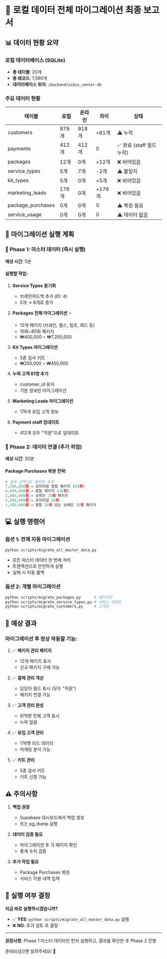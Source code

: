 # 🚀 로컬 데이터 전체 마이그레이션 최종 보고서

## 📊 데이터 현황 요약

### 로컬 데이터베이스 (SQLite)
- **총 테이블**: 20개
- **총 레코드**: 1,590개
- **데이터베이스 위치**: `/backend/aibio_center.db`

### 주요 데이터 현황
| 테이블 | 로컬 | 온라인 | 차이 | 상태 |
|--------|------|--------|------|------|
| customers | 979개 | 918개 | +61개 | ⚠️ 누락 |
| payments | 412개 | 412개 | 0 | ✅ 완료 (staff 필드 누락) |
| packages | 12개 | 0개 | +12개 | ❌ 비어있음 |
| service_types | 5개 | 7개 | -2개 | ⚠️ 불일치 |
| kit_types | 5개 | 0개 | +5개 | ❌ 비어있음 |
| marketing_leads | 176개 | 0개 | +176개 | ❌ 비어있음 |
| package_purchases | 0개 | 0개 | 0 | ⚠️ 복원 필요 |
| service_usage | 0개 | 0개 | 0 | ⚠️ 데이터 없음 |

## 🎯 마이그레이션 실행 계획

### 📌 Phase 1: 마스터 데이터 (즉시 실행)
**예상 시간**: 5분

#### 실행할 작업:
1. **Service Types 동기화**
   - 브레인피드백 추가 (ID: 4)
   - 5개 → 6개로 증가

2. **Packages 전체 마이그레이션** ⭐️
   - 12개 패키지 (브레인, 펄스, 림프, 레드 등)
   - 10회~80회 패키지
   - ₩400,000 ~ ₩7,200,000

3. **Kit Types 마이그레이션**
   - 5종 검사 키트
   - ₩250,000 ~ ₩450,000

4. **누락 고객 61명 추가**
   - customer_id 유지
   - 기본 정보만 마이그레이션

5. **Marketing Leads 마이그레이션**
   - 176개 유입 고객 정보

6. **Payment staff 업데이트**
   - 412개 모두 "직원"으로 업데이트

### 📌 Phase 2: 데이터 연결 (추가 작업)
**예상 시간**: 30분

#### Package Purchases 복원 전략:
```python
# 결제 금액으로 패키지 추측
7,200,000원 → 프리미엄 종합 패키지 (80회)
4,000,000원 → 종합 패키지 (40회)
2,800,000원 → 브레인 20회 패키지
2,000,000원 → 프리미엄 30회
1,500,000원 → 종합 20회 또는 브레인 10회 패키지
```

## 💻 실행 명령어

### 옵션 1: 전체 자동 마이그레이션
```bash
python scripts/migrate_all_master_data.py
```
- 모든 마스터 데이터 한 번에 처리
- 트랜잭션으로 안전하게 실행
- 실패 시 자동 롤백

### 옵션 2: 개별 마이그레이션
```bash
python scripts/migrate_packages.py      # 패키지만
python scripts/migrate_service_types.py # 서비스 타입만
python scripts/migrate_customers.py     # 고객만
```

## 🎉 예상 결과

### 마이그레이션 후 정상 작동할 기능:
1. ✅ **패키지 관리 페이지**
   - 12개 패키지 표시
   - 신규 패키지 구매 가능

2. ✅ **결제 관리 개선**
   - 담당자 필드 표시 (모두 "직원")
   - 패키지 연결 가능

3. ✅ **고객 관리 완성**
   - 979명 전체 고객 표시
   - 누락 없음

4. ✅ **유입 고객 관리**
   - 176명 리드 데이터
   - 마케팅 분석 가능

5. ✅ **키트 관리**
   - 5종 검사 키트
   - 키트 신청 가능

## ⚠️ 주의사항

1. **백업 권장**
   - Supabase 대시보드에서 백업 생성
   - 또는 pg_dump 실행

2. **데이터 검증 필요**
   - 마이그레이션 후 각 페이지 확인
   - 통계 수치 검증

3. **추가 작업 필요**
   - Package Purchases 복원
   - 서비스 이용 내역 입력

## 🚦 실행 여부 결정

**지금 바로 실행하시겠습니까?**

- ✅ **YES**: `python scripts/migrate_all_master_data.py` 실행
- ❌ **NO**: 추가 검토 후 결정

---

**권장사항**: Phase 1 마스터 데이터만 먼저 실행하고, 결과를 확인한 후 Phase 2 진행

준비되셨으면 알려주세요! 🚀